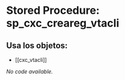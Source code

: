 # Stored Procedure: sp_cxc_creareg_vtacli

## Usa los objetos:
- [[cxc_vtacli]]

*No code available.*
